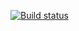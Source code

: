 [![Build status](https://ci.appveyor.com/api/projects/status/ycdgvwrqagphf7tx?svg=true)](https://ci.appveyor.com/project/zigos88/pageobject)
